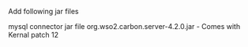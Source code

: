 Add following jar files

mysql connector jar file 
org.wso2.carbon.server-4.2.0.jar - Comes with Kernal patch 12
